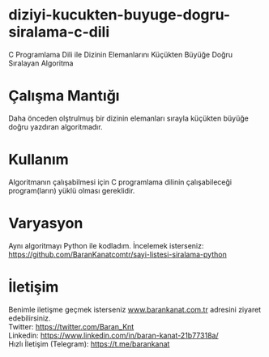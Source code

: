# diziyi-kucukten-buyuge-dogru-siralama-c-dili
C Programlama Dili ile Dizinin Elemanlarını Küçükten Büyüğe Doğru Sıralayan Algoritma

# Çalışma Mantığı
Daha önceden olştrulmuş bir dizinin elemanları sırayla küçükten büyüğe doğru yazdıran algoritmadır.

# Kullanım
Algoritmanın çalışabilmesi için C programlama dilinin çalışabileceği program(ların) yüklü olması gereklidir.

# Varyasyon
Aynı algoritmayı Python ile kodladım. İncelemek isterseniz: https://github.com/BaranKanatcomtr/sayi-listesi-siralama-python

# İletişim
Benimle iletişme geçmek isterseniz www.barankanat.com.tr adresini ziyaret edebilirsiniz.                          
Twitter: https://twitter.com/Baran_Knt                          
Linkedin: https://www.linkedin.com/in/baran-kanat-21b77318a/                          
Hızlı İletişim (Telegram): https://t.me/barankanat                          
